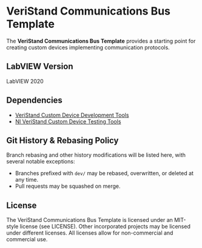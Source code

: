# VeriStand Communications Bus Template

The **VeriStand Communications Bus Template** provides a starting point for creating custom devices implementing communication protocols.

## LabVIEW Version

LabVIEW 2020

## Dependencies

- [VeriStand Custom Device Development Tools](https://github.com/ni/niveristand-custom-device-development-tools)
- [NI VeriStand Custom Device Testing Tools](https://github.com/ni/niveristand-custom-device-testing-tools)

## Git History & Rebasing Policy

Branch rebasing and other history modifications will be listed here, with several notable exceptions:
- Branches prefixed with `dev/` may be rebased, overwritten, or deleted at any time.
- Pull requests may be squashed on merge.

## License

The VeriStand Communications Bus Template is licensed under an MIT-style license (see LICENSE). Other incorporated projects may be licensed under different licenses. All licenses allow for non-commercial and commercial use.
